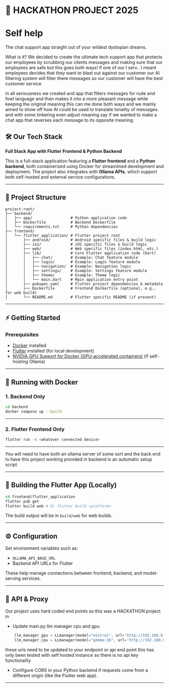 # 🚀 HACKATHON PROJECT 2025
# Self help
The chat support app straight out of your wildest dystopian dreams.

What is it?
We decided to create the ultimate tech support app
that protects our employees by scrubbing our clients messages
and making sure that our employees are safe but this goes both ways!
if one of our I serv.. I meant employees decides that they want to blast out against our customer 
our AI filtering system will filter there messages so our customer will have the best customer service


in all seriousness we created and app that filters messages for rude and fowl language and then 
makes it into a more pleasant message while keeping the original meaning 
this can me done both ways and we mainly aimed to show off how AI could be used to translate tonality of messages.
and with some tinkering even adjust meaning say if we wanted to make a chat app that reverses each message to its opposite meaning.


## 🛠️ Our Tech Stack  
**Full Stack App with Flutter Frontend & Python Backend**

This is a full-stack application featuring a **Flutter frontend** and a **Python backend**, both containerized using Docker for streamlined development and deployment. The project also integrates with **Ollama APIs**, which support both self-hosted and external service configurations.

---

## 📂 Project Structure

```
project-root/
├── backend/
│   ├── app/                 # Python application code
│   ├── Dockerfile           # Backend Dockerfile
│   └── requirements.txt     # Python dependencies
├── frontend/
│   └── flutter_application/ # Flutter project root
│       ├── android/         # Android specific files & build logic
│       ├── ios/             # iOS specific files & build logic
│       ├── web/             # Web specific files (index.html, etc.)
│       ├── lib/             # Core Flutter application code (Dart)
│       │   ├── chat/        # Example: Chat feature module
│       │   ├── login/       # Example: Login feature module
│       │   ├── navigation/  # Example: Navigation logic
│       │   ├── settings/    # Example: Settings feature module
│       │   ├── theme/       # Example: Theme logic
│       │   └── main.dart    # Main application entry point
│       ├── pubspec.yaml     # Flutter project dependencies & metadata
│       ├── Dockerfile       # Frontend Dockerfile (optional, e.g., for web build)
│       └── README.md        # Flutter specific README (if present)
```

---

## ⚡ Getting Started

### Prerequisites

- [Docker](https://www.docker.com/get-started) installed
- [Flutter](https://flutter.dev/docs/get-started/install) installed (for local development)
- [NVIDIA GPU Support for Docker (GPU-accelerated containers)](https://docs.nvidia.com/datacenter/cloud-native/container-toolkit/install-guide.html) (if self-hosting Ollama)

---

## 🐳 Running with Docker

### 1. Backend Only

```bash
cd backend
docker compose up --build
```

---

### 2. Flutter Frontend Only


```bash
flutter run -d <whatever connected device>
```

---

You will need to have both an ollama server of some sort and the back end to have this project working 
provided in backend is an automatic setup script

---

## 🔧 Building the Flutter App (Locally)

```bash
cd frontend/flutter_application
flutter pub get
flutter build web # Or flutter build <platform>
```

The build output will be in `build/web` for web builds.

---

## ⚙️ Configuration

Set environment variables such as:

- `OLLAMA_API_BASE_URL`
- Backend API URLs for Flutter

These help manage connections between frontend, backend, and model-serving services.

---

## 🔗 API & Proxy

Our project uses hard coded end points as this was a HACKATHON project in

- Update main.py llm manager cpu and gpu  

```dart
    llm_manager_gpu = LLmanager(model="mistral", url='http://192.168.8.137:11434/api/generate')
    llm_manager_cpu = LLmanager(model="gemma:2b", url='http://192.168.8.137:11435/api/generate')
```
these urls need to be updated to your endpoint or api end point
this has only been tested with self hosted instance so there is no api key functionality 

- Configure CORS in your Python backend if requests come from a different origin (like the Flutter web app).

---


